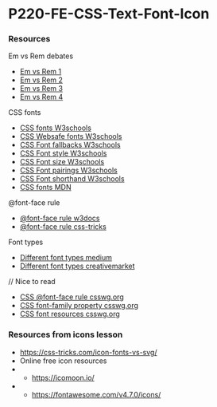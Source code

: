 # P220-FE-CSS-Text-Font-Icon

### Resources
Em vs Rem debates
* [Em vs Rem 1](https://j.eremy.net/confused-about-rem-and-em/)
* [Em vs Rem 2](https://www.digitalocean.com/community/tutorials/css-rem-vs-em-units)
* [Em vs Rem 3](https://webdesign.tutsplus.com/tutorials/comprehensive-guide-when-to-use-em-vs-rem--cms-23984)
* [Em vs Rem 4](https://zellwk.com/blog/rem-vs-em/)

CSS fonts
* [CSS fonts W3schools](https://www.w3schools.com/Css/css_font.asp)
* [CSS Websafe fonts W3schools](https://www.w3schools.com/Css/css_font_websafe.asp)
* [CSS Font fallbacks W3schools](https://www.w3schools.com/Css/css_font_fallbacks.asp)
* [CSS Font style W3schools](https://www.w3schools.com/Css/css_font_style.asp)
* [CSS Font size W3schools](https://www.w3schools.com/Css/css_font_size.asp)
* [CSS Font pairings W3schools](https://www.w3schools.com/Css/css_font_pairings.asp)
* [CSS Font shorthand W3schools](https://www.w3schools.com/Css/css_font_shorthand.asp)
* [CSS fonts MDN](https://developer.mozilla.org/en-US/docs/Web/CSS/CSS_Fonts)

@font-face rule
* [@font-face rule w3docs](https://www.w3docs.com/learn-css/font-face.html)
* [@font-face rule css-tricks](https://css-tricks.com/snippets/css/using-font-face/)

Font types
* [Different font types medium](https://medium.com/@aitareydesign/understanding-of-font-formats-ttf-otf-woff-eot-svg-e55e00a1ef2)
* [Different font types creativemarket](https://creativemarket.com/blog/the-missing-guide-to-font-formats)

// Nice to read
* [CSS @font-face rule csswg.org](https://drafts.csswg.org/css-fonts-3/#font-face-rule)
* [CSS font-family property csswg.org](https://drafts.csswg.org/css-fonts-3/#font-family-prop)
* [CSS font resources csswg.org](https://drafts.csswg.org/css-fonts-3/#font-resources)

### Resources from icons lesson
* https://css-tricks.com/icon-fonts-vs-svg/
* Online free icon resources
* * https://icomoon.io/ 
* * https://fontawesome.com/v4.7.0/icons/
